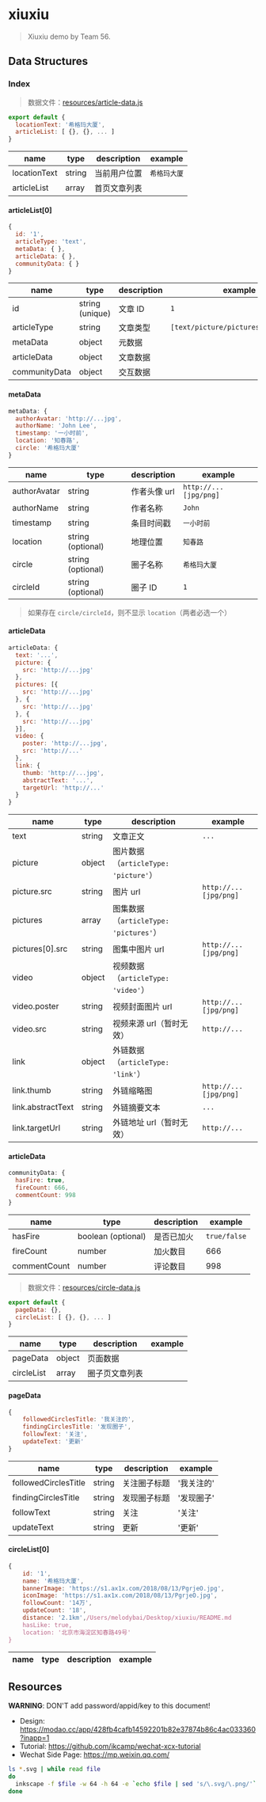 # xiuxiu

> Xiuxiu demo by Team 56.

## Data Structures

### Index

> 数据文件：[resources/article-data.js](resources/article-data.js)

``` js
export default {
  locationText: '希格玛大厦',
  articleList: [ {}, {}, ... ]
}
```

name | type | description | example
-----|------|-------------|--------
locationText | string | 当前用户位置 | `希格玛大厦`
articleList | array | 首页文章列表 |

#### articleList[0]

``` js
{
  id: '1',
  articleType: 'text',
  metaData: { },
  articleData: { },
  communityData: { }
}
```

name | type | description | example
-----|------|-------------|--------
id | string (unique) | 文章 ID | `1`
articleType | string | 文章类型 | `[text/picture/pictures/video/link]`
metaData | object | 元数据 |
articleData | object | 文章数据 |
communityData | object | 交互数据 |

#### metaData

``` js
metaData: {
  authorAvatar: 'http://...jpg',
  authorName: 'John Lee',
  timestamp: '一小时前',
  location: '知春路',
  circle: '希格玛大厦'
}
```

name | type | description | example
-----|------|-------------|--------
authorAvatar | string | 作者头像 url | `http://...[jpg/png]`
authorName | string | 作者名称 | `John`
timestamp | string | 条目时间戳 | `一小时前`
location | string (optional) | 地理位置 | `知春路`
circle | string (optional) | 圈子名称 | `希格玛大厦`
circleId | string (optional) | 圈子 ID | `1`

> 如果存在 `circle/circleId`，则不显示 `location`（两者必选一个）

#### articleData

``` js
articleData: {
  text: '...',
  picture: {
    src: 'http://...jpg'
  },
  pictures: [{
    src: 'http://...jpg'
  }, {
    src: 'http://...jpg'
  }, {
    src: 'http://...jpg'
  }],
  video: {
    poster: 'http://...jpg',
    src: 'http://...'
  },
  link: {
    thumb: 'http://...jpg',
    abstractText: '...',
    targetUrl: 'http://...'
  }
}
```

name | type | description | example
-----|------|-------------|--------
text | string | 文章正文 | `...`
picture | object | 图片数据（`articleType: 'picture'`） |
picture.src | string | 图片 url | `http://...[jpg/png]`
pictures | array | 图集数据（`articleType: 'pictures'`） |
pictures[0].src | string | 图集中图片 url | `http://...[jpg/png]`
video | object | 视频数据（`articleType: 'video'`） |
video.poster | string | 视频封面图片 url | `http://...[jpg/png]`
video.src | string | 视频来源 url（暂时无效） | `http://...`
link | object | 外链数据（`articleType: 'link'`） |
link.thumb | string | 外链缩略图 | `http://...[jpg/png]`
link.abstractText | string | 外链摘要文本 | `...`
link.targetUrl | string | 外链地址 url（暂时无效） | `http://...`

#### articleData

``` js
communityData: {
  hasFire: true,
  fireCount: 666,
  commentCount: 998
}
```

name | type | description | example
-----|------|-------------|--------
hasFire | boolean (optional) | 是否已加火 | `true/false`
fireCount | number | 加火数目 | 666
commentCount | number | 评论数目 | 998


> 数据文件：[resources/circle-data.js](resources/circle-data.js)

``` js
export default {
  pageData: {},
  circleList: [ {}, {}, ... ]
}
```

name | type | description | example
-----|------|-------------|--------
pageData | object | 页面数据|
circleList | array | 圈子页文章列表 |


#### pageData

``` js
{
    followedCirclesTitle: '我关注的',
    findingCirclesTitle: '发现圈子',
    followText: '关注',
    updateText: '更新'
}
```

name | type | description | example
-----|------|-------------|--------
followedCirclesTitle | string | 关注圈子标题 | '我关注的'
findingCirclesTitle | string | 发现圈子标题| '发现圈子'
followText | string | 关注 |  '关注'
updateText | string | 更新 |  '更新'


#### circleList[0]


``` js
{
    id: '1',
    name: '希格玛大厦',
    bannerImage: 'https://s1.ax1x.com/2018/08/13/PgrjeO.jpg',
    iconImage: 'https://s1.ax1x.com/2018/08/13/PgrjeO.jpg',
    followCount: '14万',
    updateCount: '18',
    distance: '2.1km',/Users/melodybai/Desktop/xiuxiu/README.md
    hasLike: true,
    location: '北京市海淀区知春路49号'
}
```

name | type | description | example
-----|------|-------------|--------




## Resources

**WARNING**: DON'T add password/appid/key to this document!

- Design: https://modao.cc/app/428fb4cafb14592201b82e37874b86c4ac033360?inapp=1
- Tutorial: https://github.com/ikcamp/wechat-xcx-tutorial
- Wechat Side Page: https://mp.weixin.qq.com/

``` bash
ls *.svg | while read file
do
  inkscape -f $file -w 64 -h 64 -e `echo $file | sed 's/\.svg/\.png/'`
done
```
